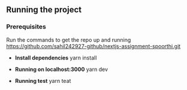 ## Running the project

### Prerequisites

Run the commands to get the repo up and running
https://github.com/sahil242927-github/nextjs-assignment-spoorthi.git

- **Install dependencies**
  yarn install

- **Running on localhost:3000**
  yarn dev

- **Running test**
  yarn teat
